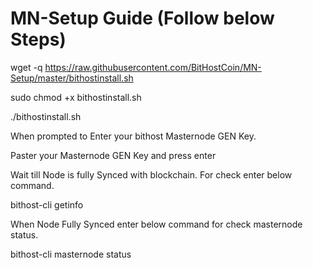 # MN-Setup Guide (Follow below Steps)

wget -q https://raw.githubusercontent.com/BitHostCoin/MN-Setup/master/bithostinstall.sh

sudo chmod +x bithostinstall.sh

./bithostinstall.sh

When prompted to Enter your bithost Masternode GEN Key.

Paster your Masternode GEN Key and press enter

Wait till Node is fully Synced with blockchain.
For check enter below command.

bithost-cli getinfo

When Node Fully Synced enter below command for check masternode status.

bithost-cli masternode status
